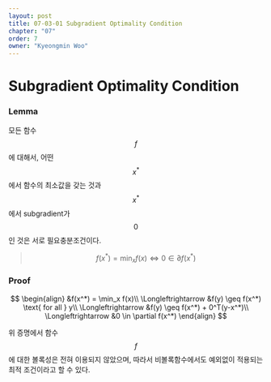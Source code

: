 ```yaml
---
layout: post
title: 07-03-01 Subgradient Optimality Condition
chapter: "07"
order: 7
owner: "Kyeongmin Woo"
---
```


# Subgradient Optimality Condition

### Lemma 

모든 함수 $$f$$에 대해서, 어떤 $$x^*$$에서 함수의 최소값을 갖는 것과 $$x^*$$에서 subgradient가 $$0$$인 것은 서로 필요충분조건이다.   

> $$
\begin{equation}
f(x^*) = \min_x f(x) \Longleftrightarrow 0 \in \partial f(x^*)
\end{equation}
$$

### Proof
>
$$
\begin{align}
&f(x^*) = \min_x f(x)\\
\Longleftrightarrow &f(y) \geq f(x^*) \text{ for all } y\\
\Longleftrightarrow &f(y) \geq f(x^*) + 0^T(y-x^*)\\
\Longleftrightarrow &0 \in \partial f(x^*)
\end{align}
$$

위 증명에서 함수 $$f$$에 대한 볼록성은 전혀 이용되지 않았으며, 따라서 비볼록함수에서도 예외없이 적용되는 최적 조건이라고 할 수 있다.  

